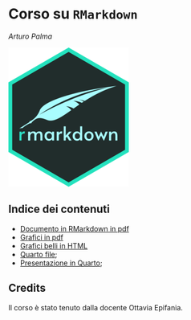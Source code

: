 # Corso su `RMarkdown`

*Arturo Palma*

![](img/logorm.png)

## Indice dei contenuti
 - [Documento in RMarkdown in pdf](Insect-Project.pdf)
 - [Grafici in pdf](grafici-situazionali.pdf)
 - [Grafici belli in HTML](grafici-situazionali.html)
 - [Quarto file](Documento-Quarto.html);
 - [Presentazione in Quarto](Presentazione/Presentazione.html);
 
## Credits

Il corso è stato tenuto dalla docente Ottavia Epifania.
 
 
 
 
 